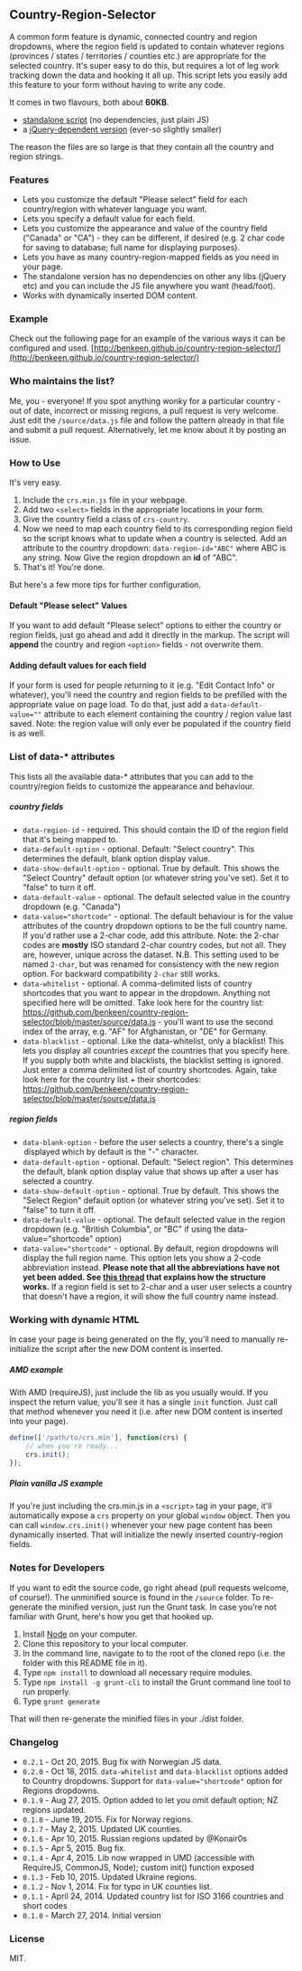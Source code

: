 ## Country-Region-Selector

A common form feature is dynamic, connected country and region dropdowns, where the region field is updated to contain
whatever regions (provinces / states / territories / counties etc.) are appropriate for the selected country. It's super
easy to do this, but requires a lot of leg work tracking down the data and hooking it all up. This script lets you easily
add this feature to your form without having to write any code.

It comes in two flavours, both about **60KB**.
- [standalone script](https://github.com/benkeen/country-region-selector/tree/master/dist/crs.min.js) (no dependencies, just plain JS)
- a [jQuery-dependent version](https://github.com/benkeen/country-region-selector/tree/master/dist/jquery.crs.min.js) (ever-so slightly smaller)

The reason the files are so large is that they contain all the country and region strings.

### Features

- Lets you customize the default "Please select" field for each country/region with whatever language you want.
- Lets you specify a default value for each field.
- Lets you customize the appearance and value of the country field ("Canada" or "CA") - they can be different, if desired
(e.g. 2 char code for saving to database; full name for displaying purposes).
- Lets you have as many country-region-mapped fields as you need in your page.
- The standalone version has no dependencies on other any libs (jQuery etc) and you can include the JS file anywhere you want
(head/foot).
- Works with dynamically inserted DOM content.

### Example

Check out the following page for an example of the various ways it can be configured and used.
[http://benkeen.github.io/country-region-selector/](http://benkeen.github.io/country-region-selector/)


### Who maintains the list? 

Me, you - everyone! If you spot anything wonky for a particular country - out of date, incorrect or missing regions,
a pull request is very welcome. Just edit the `/source/data.js` file and follow the pattern already in that file and submit
a pull request. Alternatively, let me know about it by posting an issue.


### How to Use

It's very easy.

1. Include the `crs.min.js` file in your webpage.
2. Add two `<select>` fields in the appropriate locations in your form.
3. Give the country field a class of `crs-country`.
4. Now we need to map each country field to its corresponding region field so the script knows what to update when
a country is selected. Add an attribute to the country dropdown: `data-region-id="ABC"` where ABC is any string. Now
Give the region dropdown an **id** of "ABC".
5. That's it! You're done.

But here's a few more tips for further configuration.

#### Default "Please select" Values

If you want to add default "Please select" options to either the country or region fields, just go ahead and add it
directly in the markup. The script will **append** the country and region `<option>` fields - not overwrite them.

#### Adding default values for each field

If your form is used for people returning to it (e.g. "Edit Contact Info" or whatever), you'll need the country and
region fields to be prefilled with the appropriate value on page load. To do that, just add a `data-default-value=""`
attribute to each element containing the country / region value last saved. Note: the region value will only ever be
populated if the country field is as well.

### List of data-* attributes

This lists all the available data-* attributes that you can add to the country/region fields to customize the appearance
and behaviour.

##### country fields

- `data-region-id` - required. This should contain the ID of the region field that it's being mapped to.
- `data-default-option` - optional. Default: "Select country". This determines the default, blank option display value.
- `data-show-default-option` - optional. True by default. This shows the "Select Country" default option (or whatever
 string you've set). Set it to "false" to turn it off.
- `data-default-value` - optional. The default selected value in the country dropdown (e.g. "Canada")
- `data-value="shortcode"` - optional. The default behaviour is for the value attributes of the country dropdown options
to be the full country name. If you'd rather use a 2-char code, add this attribute. Note: the 2-char codes are **mostly**
ISO standard 2-char country codes, but not all. They are, however, unique across the dataset. N.B. This setting used 
to be named `2-char`, but was renamed for consistency with the new region option. For backward compatibility `2-char` 
still works.
- `data-whitelist` - optional. A comma-delimited lists of country shortcodes that you want to appear in the dropdown. 
Anything not specified here will be omitted. Take look here for the country list:
https://github.com/benkeen/country-region-selector/blob/master/source/data.js - you'll want to use the second index 
of the array, e.g. "AF" for Afghanistan, or "DE" for Germany.
- `data-blacklist` - optional. Like the data-whitelist, only a blacklist! This lets you display all countries *except*
the countries that you specify here. If you supply both white and blacklists, the blacklist setting is ignored. Just enter 
a comma delimited list of country shortcodes. Again, take look here for the country list + their shortcodes: 
https://github.com/benkeen/country-region-selector/blob/master/source/data.js

##### region fields
- `data-blank-option` - before the user selects a country, there's a single <option> displayed which by default is the
"-" character.
- `data-default-option` - optional. Default: "Select region". This determines the default, blank option display value
that shows up after a user has selected a country.
- `data-show-default-option` - optional. True by default. This shows the "Select Region" default option (or whatever
string you've set). Set it to "false" to turn it off.
- `data-default-value` - optional. The default selected value in the region dropdown (e.g. "British Columbia", or "BC" if using the data-value="shortcode" option)
- `data-value="shortcode"` - optional. By default, region dropdowns will display the full region name. This option lets 
you show a 2-code abbreviation instead. **Please note that all the abbreviations have not yet been added. See
[this thread](https://github.com/benkeen/country-region-selector/issues/2) that explains how the structure works.** If 
a region field is set to 2-char and a user user selects a country that doesn't have a region, it will show the full
country name instead.


### Working with dynamic HTML 

In case your page is being generated on the fly, you'll need to manually re-initialize the script after the new DOM 
content is inserted. 

##### AMD example

With AMD (requireJS), just include the lib as you usually would. If you inspect the return value, you'll see it has a 
single `init` function. Just call that method whenever you need it (i.e. after new DOM content is inserted into your
page).

```javascript
define(['/path/to/crs.min'], function(crs) {
    // when you're ready... 
    crs.init();
});
```
##### Plain vanilla JS example

If you're just including the crs.min.js in a `<script>` tag in your page, it'll automatically expose a `crs` property
on your global `window` object. Then you can call `window.crs.init()` whenever your new page content has been dynamically
inserted. That will initialize the newly inserted country-region fields. 


### Notes for Developers

If you want to edit the source code, go right ahead (pull requests welcome, of course!). The unminified source
is found in the `/source` folder. To re-generate the minified version, just run the Grunt task. In case you're not
familiar with Grunt, here's how you get that hooked up.

1. Install [Node](http://nodejs.org) on your computer.
2. Clone this repository to your local computer.
3. In the command line, navigate to to the root of the cloned repo (i.e. the folder with this README file in it).
4. Type `npm install` to download all necessary require modules.
5. Type `npm install -g grunt-cli` to install the Grunt command line tool to run properly.
6. Type `grunt generate`

That will then re-generate the minified files in your ./dist folder.

### Changelog

- `0.2.1` - Oct 20, 2015. Bug fix with Norwegian JS data.
- `0.2.0` - Oct 18, 2015. `data-whitelist` and `data-blacklist` options added to Country dropdowns. Support for 
`data-value="shortcode"` option for Regions dropdowns. 
- `0.1.9` - Aug 27, 2015. Option added to let you omit default option; NZ regions updated.
- `0.1.8` - June 19, 2015. Fix for Norway regions.
- `0.1.7` - May 2, 2015. Updated UK counties.
- `0.1.6` - Apr 10, 2015. Russian regions updated by @Konair0s
- `0.1.5` - Apr 5, 2015. Bug fix.
- `0.1.4` - Apr 4, 2015. Lib now wrapped in UMD (accessible with RequireJS, CommonJS, Node); custom init() function exposed
- `0.1.3` - Feb 10, 2015. Updated Ukraine regions.
- `0.1.2` - Nov 1, 2014. Fix for typo in UK counties list.
- `0.1.1` - April 24, 2014. Updated country list for ISO 3166 countries and short codes
- `0.1.0` - March 27, 2014. Initial version

### License

MIT.
